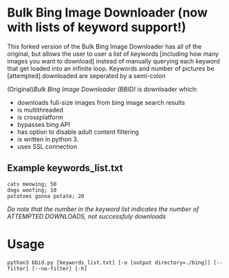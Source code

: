 Bulk Bing Image Downloader (now with lists of keyword support!)
==========================
This forked version of the Bulk Bing Image Downloader has all of the original, but allows the user to user a list of keywords [including how many images you want to download] instead of manually querying each keyword that get loaded into an infinite loop. Keywords and number of pictures be [attempted] downloaded are seperated by a semi-colon

(Original)*Bulk Bing Image Downloader (BBID)* is downloader which:
- downloads full-size images from bing image search results
- is multithreaded
- is crossplatform
- bypasses bing API
- has option to disable adult content filtering
- is written in python 3.
- uses SSL connection

## Example keywords_list.txt
	cats meowing; 50
	dogs woofing; 10
	potatoes gonna potate; 20

*Do note that the number in the keyword list indicates the number of ATTEMPTED DOWNLOADS, not successfuly downloads*

Usage
=====
    python3 bbid.py [keywords_list.txt] [-o [output directory=./bing]] [--filter] [--no-filter] [-h]
